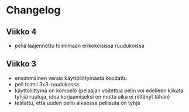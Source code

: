 # Changelog

## Viikko 4

- peliä laajennettu toimimaan erikokoisissa ruudukoissa

## Viikko 3

- ensimmäinen versio käyttöliittymästä koodattu
- peli toimii 3x3-ruudukossa
- käyttöliittymä on kömpelö (pelaajan voitettua pelin voi edelleen klikata tyhjiä ruutuja, idea korjaamiseksi on mutta aika ei riittänyt tähän)
- testattu, että uuden pelin alkaessa pelilauta on tyhjä
